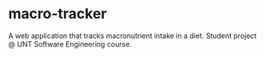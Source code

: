 # macro-tracker
A web application that tracks macronutrient intake in a diet. Student project @ UNT Software Engineering course.
